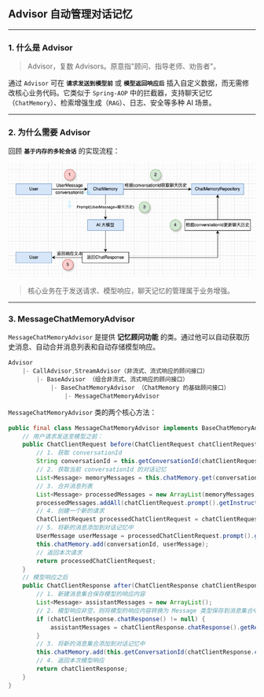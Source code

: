 ## Advisor 自动管理对话记忆

---

### 1. 什么是 Advisor

> Advisor，复数 Advisors。原意指"顾问、指导老师、劝告者"。

通过 `Advisor` 可在 **`请求发送到模型前`** 或 **`模型返回响应后`** 插入自定义数据，而无需修改核心业务代码。它类似于 `Spring-AOP` 中的拦截器，支持聊天记忆（`ChatMemory`）、检索增强生成（`RAG`）、日志、安全等多种 AI 场景。

---

### 2. 为什么需要 Advisor

回顾 **`基于内存的多轮会话`** 的实现流程：

![基于内存的多轮会话流程图](images/7/chat-memory-base-flow-chart.png)

> 核心业务在于发送请求、模型响应，聊天记忆的管理属于业务增强。

---

### 3. MessageChatMemoryAdvisor

`MessageChatMemoryAdvisor` 是提供 **记忆顾问功能** 的类。通过他可以自动获取历史消息、自动合并消息列表和自动存储模型响应。

```java
Advisor
    |- CallAdvisor,StreamAdvisor（非流式、流式响应的顾问接口）
        |- BaseAdvisor （组合非流式、流式响应的顾问接口）
            |- BaseChatMemoryAdvisor （ChatMemory 的基础顾问接口）
                |- MessageChatMemoryAdvisor
```

`MessageChatMemoryAdvisor` 类的两个核心方法：

```java
public final class MessageChatMemoryAdvisor implements BaseChatMemoryAdvisor {
    // 用户请求发送至模型之前：
    public ChatClientRequest before(ChatClientRequest chatClientRequest, AdvisorChain advisorChain) {
        // 1. 获取 conversationId
        String conversationId = this.getConversationId(chatClientRequest.context(), this.defaultConversationId);
        // 2. 获取当前 conversationId 的对话记忆
        List<Message> memoryMessages = this.chatMemory.get(conversationId);
        // 3. 合并消息列表
        List<Message> processedMessages = new ArrayList(memoryMessages);
        processedMessages.addAll(chatClientRequest.prompt().getInstructions());
        // 4. 创建一个新的请求
        ChatClientRequest processedChatClientRequest = chatClientRequest.mutate().prompt(chatClientRequest.prompt().mutate().messages(processedMessages).build()).build();
        // 5. 将新的消息添加到对话记忆中
        UserMessage userMessage = processedChatClientRequest.prompt().getUserMessage();
        this.chatMemory.add(conversationId, userMessage);
        // 返回本次请求
        return processedChatClientRequest;
    }
    // 模型响应之后
    public ChatClientResponse after(ChatClientResponse chatClientResponse, AdvisorChain advisorChain) {
        // 1. 新建消息集合保存模型的响应内容
        List<Message> assistantMessages = new ArrayList();
        // 2. 模型响应非空，则将模型的响应内容转换为 Message 类型保存到消息集合中
        if (chatClientResponse.chatResponse() != null) {
            assistantMessages = chatClientResponse.chatResponse().getResults().stream().map((g) -> g.getOutput()).toList();
        }
        // 3. 将新的消息集合添加到对话记忆中
        this.chatMemory.add(this.getConversationId(chatClientResponse.context(), this.defaultConversationId), assistantMessages);
        // 4. 返回本次模型响应
        return chatClientResponse;
    }
}
```


